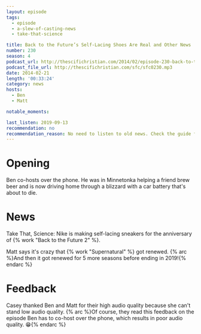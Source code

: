 ```yaml
---
layout: episode
tags:
  - episode
  - a-slew-of-casting-news
  - take-that-science

title: Back to the Future’s Self-Lacing Shoes Are Real and Other News
number: 230
season: 4
podcast_url: http://thescifichristian.com/2014/02/episode-230-back-to-the-futures-self-lacing-shoes-are-real-and-other-news/
podcast_file_url: http://thescifichristian.com/sfc/sfc0230.mp3
date: 2014-02-21
length: '00:33:24'
category: news
hosts:
  - Ben
  - Matt

notable_moments:

last_listen: 2019-09-13
recommendation: no
recommendation_reason: No need to listen to old news. Check the guide for what's interesting in hindsight.
---
```

# Opening
Ben co-hosts over the phone. He was in Minnetonka helping a friend brew beer and is now driving home through a blizzard with a car battery that's about to die. 



# News
Take That, Science: Nike is making self-lacing sneakers for the anniversary of {% work "Back to the Future 2" %}.

Matt says it's crazy that {% work "Supernatural" %} got renewed. {% arc %}And then it got renewed for 5 more seasons before ending in 2019!{% endarc %} 



# Feedback
Casey thanked Ben and Matt for their high audio quality because she can't stand low audio quality. {% arc %}Of course, they read this feedback on the episode Ben has to co-host over the phone, which results in poor audio quality. 😁{% endarc %}